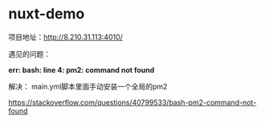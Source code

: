 # nuxt-demo
项目地址：http://8.210.31.113:4010/


遇见的问题：

**err: bash: line 4: pm2: command not found**

解决：
main.yml脚本里面手动安装一个全局的pm2

https://stackoverflow.com/questions/40799533/bash-pm2-command-not-found